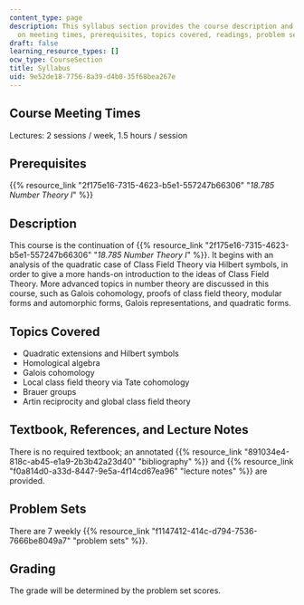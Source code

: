 ```yaml
---
content_type: page
description: This syllabus section provides the course description and information
  on meeting times, prerequisites, topics covered, readings, problem sets, and grading.
draft: false
learning_resource_types: []
ocw_type: CourseSection
title: Syllabus
uid: 9e52de18-7756-8a39-d4b0-35f68bea267e
---
```

## Course Meeting Times

Lectures: 2 sessions / week, 1.5 hours / session

## Prerequisites

{{% resource_link "2f175e16-7315-4623-b5e1-557247b66306" "*18.785 Number Theory I*" %}}

## Description

This course is the continuation of {{% resource_link "2f175e16-7315-4623-b5e1-557247b66306" "*18.785 Number Theory I*" %}}. It begins with an analysis of the quadratic case of Class Field Theory via Hilbert symbols, in order to give a more hands-on introduction to the ideas of Class Field Theory. More advanced topics in number theory are discussed in this course, such as Galois cohomology, proofs of class field theory, modular forms and automorphic forms, Galois representations, and quadratic forms.

## Topics Covered

- Quadratic extensions and Hilbert symbols
- Homological algebra
- Galois cohomology
- Local class field theory via Tate cohomology
- Brauer groups
- Artin reciprocity and global class field theory

## Textbook, References, and Lecture Notes

There is no required textbook; an annotated {{% resource_link "891034e4-818c-ab45-e1a9-2b3b42a23d40" "bibliography" %}} and {{% resource_link "f0a814d0-a33d-8447-9e5a-4f14cd67ea96" "lecture notes" %}} are provided.

## Problem Sets

There are 7 weekly {{% resource_link "f1147412-414c-d794-7536-7666be8049a7" "problem sets" %}}.

## Grading

The grade will be determined by the problem set scores.